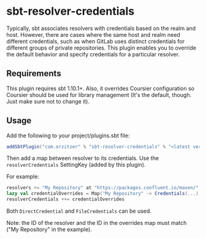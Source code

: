 # sbt-resolver-credentials
Typically, sbt associates resolvers with credentials based on the realm and host. However, there are cases where the same host and realm need different credentials, such as when GitLab uses distinct credentials for different groups of private repositories. This plugin enables you to override the default behavior and specify credentials for a particular resolver.

## Requirements
This plugin requires sbt 1.10.1+. Also, it overrides Coursier configuration so Coursier should be used for library management (It's the default, though. Just make sure not to change it).

## Usage
Add the following to your project/plugins.sbt file:
```sbt
addSbtPlugin("com.orzitzer" % "sbt-resolver-credentials" % "<latest version>")
```
Then add a map between resolver to its credentials. Use the `resolverCredentials` SettingKey (added by this plugin).

For example:
```sbt
resolvers += "My Repository" at "https://packages.confluent.io/maven/"
lazy val credentialOverrides = Map("My Repository" -> Credentials(...))
resolverCredentials ++= credentialOverrides
```
Both `DirectCredential` and `FileCredentials` can be used.

Note: the ID of the resolver and the ID in the overrides map must match ("My Repository" in the example).